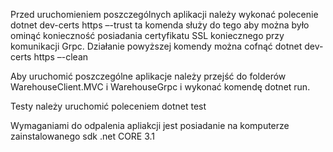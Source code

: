 Przed uruchomieniem poszczególnych aplikacji należy wykonać polecenie
dotnet dev-certs https –-trust
ta komenda służy do tego aby można było ominąć konieczność posiadania certyfikatu SSL koniecznego przy
komunikacji Grpc.
Działanie powyższej komendy można cofnąć 
dotnet dev-certs https –-clean


Aby uruchomić poszczególne aplikacje należy przejść do folderów WarehouseClient.MVC i WarehouseGrpc
i wykonać komendę dotnet run.

Testy należy uruchomić poleceniem dotnet test

Wymaganiami do odpalenia apliakcji jest posiadanie na komputerze zainstalowanego sdk .net CORE 3.1